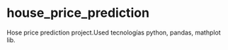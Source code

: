 # house_price_prediction
Hose price prediction project.Used tecnologías python, pandas, mathplot lib.
